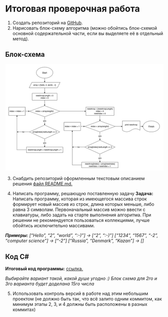 # Итоговая проверочная работа

1. Создать репозиторий на [GitHub](https://github.com/Leriisaeva/FP).
2. Нарисовать блок-схему алгоритма (можно обойтись блок-схемой основной содержательной части, если вы выделяете её в отдельный метод).

##  Блок-схема
![Блок-схема](/Вариант1.jpg)

3. Снабдить репозиторий оформленным текстовым описанием решения [файл README.md.](https://github.com/Leriisaeva/FP/blob/main/Readme.md "Ссылка")

4. Написать программу, решающую поставленную задачу
**Задача:** Написать программу, которая из имеющегося массива строк формирует новый массив из строк, длина которых меньше, либо равна 3 символам. Первоначальный массив можно ввести с клавиатуры, либо задать на старте выполнения алгоритма. При решении не рекомендуется пользоваться коллекциями, лучше обойтись исключительно массивами.

***Примеры:**
[“Hello”, “2”, “world”, “:-)”] → [“2”, “:-)”]
[“1234”, “1567”, “-2”, “computer science”] → [“-2”]
[“Russia”, “Denmark”, “Kazan”] → []*

## Код С#
**Итоговый код программы:** 
  [ссылка.](https://github.com/Leriisaeva/FP/blob/main/Program.cs "Ссылка")
  
*Выбирайте вариант такой, какой душе угодно :) Блок схема для 2го и 3го варианта будет доделана 15го числа*


5. Использовать контроль версий в работе над этим небольшим проектом (не должно быть так, что всё залито одним коммитом, как минимум этапы 2, 3, и 4 должны быть расположены в разных коммитах)
